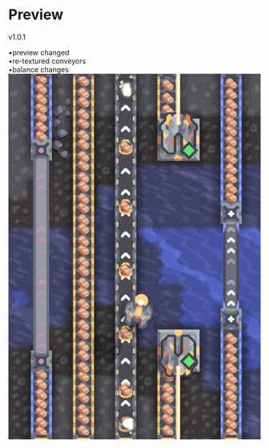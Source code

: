 # Preview
v1.0.1

•preview changed  
•re-textured conveyors  
•balance changes
![Test Image 1](Screenshot_5.png)
